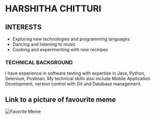 # HARSHITHA CHITTURI

## INTERESTS
* Exploring new technologies and programming languages
* Dancing and listening to music
* Cooking and experimenting with new receipes

### TECHNICAL BACKGROUND
I have experience in software testing with expertise in Java, Python, Selenium, Postman. My technical skills also include Mobile Application Development, version control with Git and Database management.

## Link to a picture of favourite meme
![Favorite Meme](https://res.cloudinary.com/practicaldev/image/fetch/s--L0oKjULP--/c_limit%2Cf_auto%2Cfl_progressive%2Cq_auto%2Cw_880/https://cdn-images-1.medium.com/max/1200/1%2A0VaTwYF3RdMFp1PjY_1NqA%402x.jpeg)